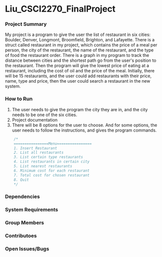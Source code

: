 # Liu_CSCI2270_FinalProject
### Project Summary
My project is a program to give the user the list of restaurant in six cities: Boulder, Denver, Longmont, Broomfield, Brighton, and Lafayette. There is a struct called restaurant in my project, which contains the price of a meal per person, the city of the restaurant, the name of the restaurant, and the type of food the restaurant order. There is a graph in my program to track the distance between cities and the shortest path go from the user's position to the restaurant. Then the program will give the lowest price of eating at a restaurant, including the cost of oil and the price of the meal. Initially, there will be 15 restaurants, and the user could add restaurants with their price, name, type and price, then the user could search a restaurant in the new system. 
### How to Run
1. The user needs to give the program the city they are in, and the city needs to be one of the six cities. 
2. Project documentation
3. There will be 8 options for the user to choose. And for some options, the user needs to follow the instructions, and gives the program commands. 
```go
    /*
    ================Menu================
    1. Insert Restaurant
    2. List all restaurants
    3. List certain type restaurants
    4. List restaurants in certain city
    5. List nearest restaurants
    6. Minimum cost for each restaurant
    7. Total cost for chosen restaurant
    8. Quit
    */
```
### Dependencies
### System Requirements
### Group Members
### Contributoes
### Open Issues/Bugs

